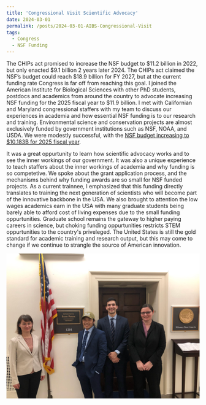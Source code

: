 ```yaml
---
title: 'Congressional Visit Scientific Advocacy'
date: 2024-03-01
permalink: /posts/2024-03-01-AIBS-Congressional-Visit
tags:
  - Congress
  - NSF Funding
---
```


The CHIPs act promised to increase the NSF budget to $11.2 billion in 2022, but only enacted $9.1 billion 2 years later 2024. The CHIPs act claimed the NSF’s budget could reach $18.9 billion for FY 2027, but at the current funding rate Congress is far off from reaching this goal. I joined the American Institute for Biological Sciences with other PhD students, postdocs and academics from around the country to advocate increasing NSF funding for the 2025 fiscal year to $11.9 billion. I met with Californian and Maryland congressional staffers with my team to discuss our experiences in academia and how essential NSF funding is to our research and training. Environmental science and conservation projects are almost exclusively funded by government institutions such as NSF, NOAA, and USDA. We were modestly successful, with the [NSF budget increasing to $10.183B for 2025 fiscal year](https://new.nsf.gov/about/budget/fy2025).

It was a great oppurtunity to learn how scientific advocacy works and to see the inner workings of our government. It was also a unique experience to teach staffers about the inner workings of academia and why funding is so competetive. We spoke about the grant application process, and the mechanisms behind why funding awards are so small for NSF funded projects. As a current trainnee, I emphasized that this funding directly translates to training the next generation of scientists who will become part of the innovative backbone in the USA. We also brought to attention the low wages academics earn in the USA with many graduate students being barely able to afford cost of living expenses due to the small funding oppurtunities. Graduate school remains the gateway to higher paying careers in science, but choking funding oppurtunities restricts STEM oppurtunities to the country's priveleged. The United States is still the gold standard for academic training and research output, but this may come to change if we continue to strangle the source of American innovation. 

![image](/images/IMG_3181.png)
